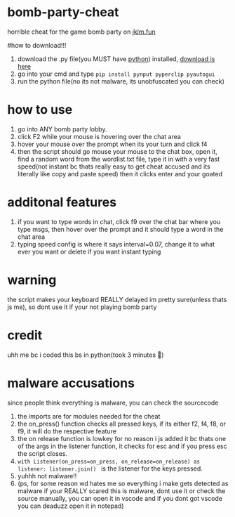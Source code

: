 # bomb-party-cheat
horrible cheat for the game bomb party on [jklm.fun](https://jklm.fun)


#how to download!!!
1. download the .py file(you MUST have [python](https://python.org)) installed, [download is here](https://example.com)
2. go into your cmd and type ``` pip install pynput pyperclip pyautogui ```
4. run the python file(no its not malware, its unobfuscated you can check)
# how to use
1. go into ANY bomb party lobby.
2. click F2 while your mouse is hovering over the chat area
3. hover your mouse over the prompt when its your turn and click f4
4. then the script should go mouse your mouse to the chat box, open it, find a random word from the wordlist.txt file, type it in with a very fast speed(not instant bc thats really easy to get cheat accused and its literally like copy and paste speed) then it clicks enter and your goated
# additonal features
1. if you want to type words in chat, click f9 over the chat bar where you type msgs, then hover over the prompt and it should type a word in the chat area
2. typing speed config is where it says interval=0.07, change it to what ever you want or delete if you want instant typing

# warning
the script makes your keyboard REALLY delayed im pretty sure(unless thats js me), so dont use it if your not playing bomb party
# credit
uhh me bc i coded this bs in python(took 3 minutes 🤑)


# malware accusations
since people think everything is malware, you can check the sourcecode
1. the imports are for modules needed for the cheat
2. the on_press() function checks all pressed keys, if its either f2, f4, f8, or f9, it will do the respective feature
3. the on release function is lowkey for no reason i js added it bc thats one of the args in the listener function, it checks for esc and if you press esc the script closes.
4. ```with Listener(on_press=on_press, on_release=on_release) as listener: listener.join() ``` is the listener for the keys pressed.
5. yuhhh not malware!!
6. (ps, for some reason wd hates me so everything i make gets detected as malware if your REALLY scared this is malware, dont use it or check the source manually, you can open it in vscode and if you dont got vscode you can deaduzz open it in notepad)
